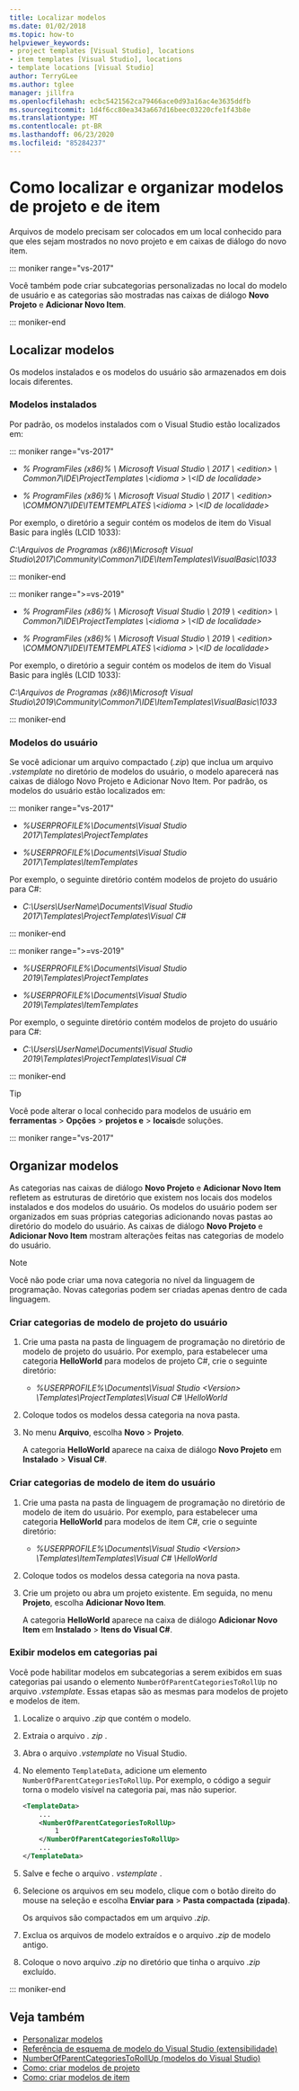 ```yaml
---
title: Localizar modelos
ms.date: 01/02/2018
ms.topic: how-to
helpviewer_keywords:
- project templates [Visual Studio], locations
- item templates [Visual Studio], locations
- template locations [Visual Studio]
author: TerryGLee
ms.author: tglee
manager: jillfra
ms.openlocfilehash: ecbc5421562ca79466ace0d93a16ac4e3635ddfb
ms.sourcegitcommit: 1d4f6cc80ea343a667d16beec03220cfe1f43b8e
ms.translationtype: MT
ms.contentlocale: pt-BR
ms.lasthandoff: 06/23/2020
ms.locfileid: "85284237"
---
```

# <a name="how-to-locate-and-organize-project-and-item-templates"></a>Como localizar e organizar modelos de projeto e de item

Arquivos de modelo precisam ser colocados em um local conhecido para que eles sejam mostrados no novo projeto e em caixas de diálogo do novo item.

::: moniker range="vs-2017"

Você também pode criar subcategorias personalizadas no local do modelo de usuário e as categorias são mostradas nas caixas de diálogo **Novo Projeto** e **Adicionar Novo Item**.

::: moniker-end

## <a name="locate-templates"></a>Localizar modelos

Os modelos instalados e os modelos do usuário são armazenados em dois locais diferentes.

### <a name="installed-templates"></a>Modelos instalados

Por padrão, os modelos instalados com o Visual Studio estão localizados em:

::: moniker range="vs-2017"

- *% ProgramFiles (x86)% \\ Microsoft Visual Studio \\ 2017 \\ \<edition> \\ Common7\IDE\ProjectTemplates \\<idioma \> \\<ID de localidade\>*

- *% ProgramFiles (x86)% \\ Microsoft Visual Studio \\ 2017 \\ \<edition> \COMMON7\IDE\ITEMTEMPLATES \\<idioma \> \\<ID de localidade\>*

Por exemplo, o diretório a seguir contém os modelos de item do Visual Basic para inglês (LCID 1033):

*C:\\Arquivos de Programas (x86)\\Microsoft Visual Studio\\2017\\Community\\Common7\\IDE\\ItemTemplates\\VisualBasic\\1033*

::: moniker-end

::: moniker range=">=vs-2019"

- *% ProgramFiles (x86)% \\ Microsoft Visual Studio \\ 2019 \\ \<edition> \\ Common7\IDE\ProjectTemplates \\<idioma \> \\<ID de localidade\>*

- *% ProgramFiles (x86)% \\ Microsoft Visual Studio \\ 2019 \\ \<edition> \COMMON7\IDE\ITEMTEMPLATES \\<idioma \> \\<ID de localidade\>*

Por exemplo, o diretório a seguir contém os modelos de item do Visual Basic para inglês (LCID 1033):

*C:\\Arquivos de Programas (x86)\\Microsoft Visual Studio\\2019\\Community\\Common7\\IDE\\ItemTemplates\\VisualBasic\\1033*

::: moniker-end

### <a name="user-templates"></a>Modelos do usuário

Se você adicionar um arquivo compactado (*.zip*) que inclua um arquivo *.vstemplate* no diretório de modelos do usuário, o modelo aparecerá nas caixas de diálogo Novo Projeto e Adicionar Novo Item. Por padrão, os modelos do usuário estão localizados em:

::: moniker range="vs-2017"

- *%USERPROFILE%\Documents\Visual Studio 2017\Templates\ProjectTemplates*

- *%USERPROFILE%\Documents\Visual Studio 2017\Templates\ItemTemplates*

Por exemplo, o seguinte diretório contém modelos de projeto do usuário para C#:

- *C:\Users\UserName\Documents\Visual Studio 2017\Templates\ProjectTemplates\Visual C#*

::: moniker-end

::: moniker range=">=vs-2019"

- *%USERPROFILE%\Documents\Visual Studio 2019\Templates\ProjectTemplates*

- *%USERPROFILE%\Documents\Visual Studio 2019\Templates\ItemTemplates*

Por exemplo, o seguinte diretório contém modelos de projeto do usuário para C#:

- *C:\Users\UserName\Documents\Visual Studio 2019\Templates\ProjectTemplates\Visual C#*

::: moniker-end

> [!TIP]
> Você pode alterar o local conhecido para modelos de usuário em **ferramentas**  >  **Opções**  >  **projetos e**  >  **locais**de soluções.

::: moniker range="vs-2017"

## <a name="organize-templates"></a>Organizar modelos

As categorias nas caixas de diálogo **Novo Projeto** e **Adicionar Novo Item** refletem as estruturas de diretório que existem nos locais dos modelos instalados e dos modelos do usuário. Os modelos do usuário podem ser organizados em suas próprias categorias adicionando novas pastas ao diretório do modelo do usuário. As caixas de diálogo **Novo Projeto** e **Adicionar Novo Item** mostram alterações feitas nas categorias de modelo do usuário.

> [!NOTE]
> Você não pode criar uma nova categoria no nível da linguagem de programação. Novas categorias podem ser criadas apenas dentro de cada linguagem.

### <a name="create-new-user-project-template-categories"></a>Criar categorias de modelo de projeto do usuário

1. Crie uma pasta na pasta de linguagem de programação no diretório de modelo de projeto do usuário. Por exemplo, para estabelecer uma categoria **HelloWorld** para modelos de projeto C#, crie o seguinte diretório:

    - *\%USERPROFILE%\Documents\Visual Studio \<Version\> \Templates\ProjectTemplates\Visual C# \HelloWorld*

1. Coloque todos os modelos dessa categoria na nova pasta.

1. No menu **Arquivo**, escolha **Novo** > **Projeto**.

   A categoria **HelloWorld** aparece na caixa de diálogo **Novo Projeto** em **Instalado** > **Visual C#**.

### <a name="create-new-user-item-template-categories"></a>Criar categorias de modelo de item do usuário

1. Crie uma pasta na pasta de linguagem de programação no diretório de modelo de item do usuário. Por exemplo, para estabelecer uma categoria **HelloWorld** para modelos de item C#, crie o seguinte diretório:

    - *\%USERPROFILE%\Documents\Visual Studio \<Version\> \Templates\ItemTemplates\Visual C# \HelloWorld*

1. Coloque todos os modelos dessa categoria na nova pasta.

1. Crie um projeto ou abra um projeto existente. Em seguida, no menu **Projeto**, escolha **Adicionar Novo Item**.

   A categoria **HelloWorld** aparece na caixa de diálogo **Adicionar Novo Item** em **Instalado** > **Itens do Visual C#**.

### <a name="display-templates-in-parent-categories"></a>Exibir modelos em categorias pai

Você pode habilitar modelos em subcategorias a serem exibidos em suas categorias pai usando o elemento `NumberOfParentCategoriesToRollUp` no arquivo *.vstemplate*. Essas etapas são as mesmas para modelos de projeto e modelos de item.

1. Localize o arquivo *.zip* que contém o modelo.

1. Extraia o arquivo *. zip* .

1. Abra o arquivo *.vstemplate* no Visual Studio.

1. No elemento `TemplateData`, adicione um elemento `NumberOfParentCategoriesToRollUp`. Por exemplo, o código a seguir torna o modelo visível na categoria pai, mas não superior.

    ```xml
    <TemplateData>
        ...
        <NumberOfParentCategoriesToRollUp>
            1
        </NumberOfParentCategoriesToRollUp>
        ...
    </TemplateData>
    ```

1. Salve e feche o arquivo *. vstemplate* .

1. Selecione os arquivos em seu modelo, clique com o botão direito do mouse na seleção e escolha **Enviar para** > **Pasta compactada (zipada)**.

   Os arquivos são compactados em um arquivo *.zip*.

1. Exclua os arquivos de modelo extraídos e o arquivo *.zip* de modelo antigo.

1. Coloque o novo arquivo *.zip* no diretório que tinha o arquivo *.zip* excluído.

::: moniker-end

## <a name="see-also"></a>Veja também

- [Personalizar modelos](../ide/customizing-project-and-item-templates.md)
- [Referência de esquema de modelo do Visual Studio (extensibilidade)](../extensibility/visual-studio-template-schema-reference.md)
- [NumberOfParentCategoriesToRollUp (modelos do Visual Studio)](../extensibility/numberofparentcategoriestorollup-visual-studio-templates.md)
- [Como: criar modelos de projeto](../ide/how-to-create-project-templates.md)
- [Como: criar modelos de item](../ide/how-to-create-item-templates.md)
